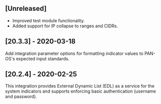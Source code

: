 ## [Unreleased]
  - Improved test module functionality.
  - Added support for IP collapse to ranges and CIDRs.

## [20.3.3] - 2020-03-18
Add integration parameter options for formatting indicator values to PAN-OS's expected input standards.

## [20.2.4] - 2020-02-25
This integration provides External Dynamic List (EDL) as a service for the system indicators and supports enforcing basic authentication (username and password).
